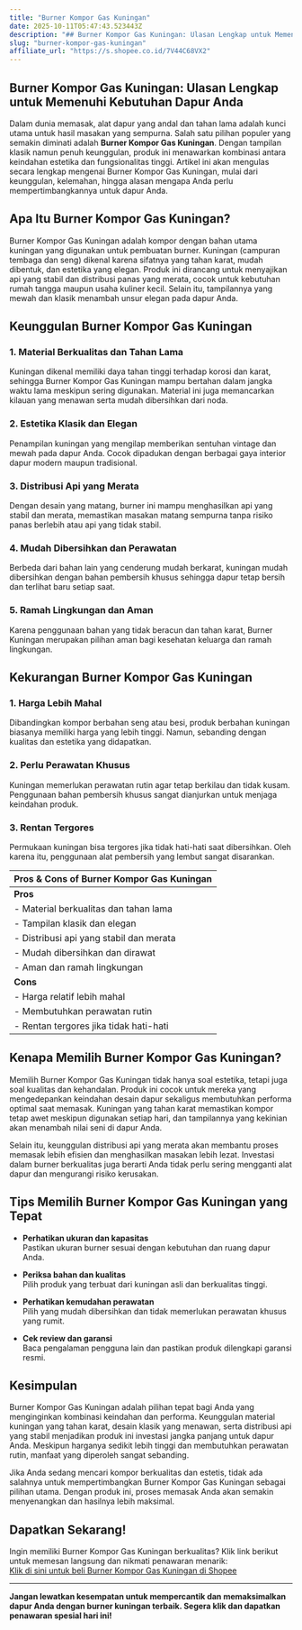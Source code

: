 ```yaml
---
title: "Burner Kompor Gas Kuningan"
date: 2025-10-11T05:47:43.523443Z
description: "## Burner Kompor Gas Kuningan: Ulasan Lengkap untuk Memenuhi Kebutuhan Dapur Anda..."
slug: "burner-kompor-gas-kuningan"
affiliate_url: "https://s.shopee.co.id/7V44C68VX2"
---
```

## Burner Kompor Gas Kuningan: Ulasan Lengkap untuk Memenuhi Kebutuhan Dapur Anda

Dalam dunia memasak, alat dapur yang andal dan tahan lama adalah kunci utama untuk hasil masakan yang sempurna. Salah satu pilihan populer yang semakin diminati adalah **Burner Kompor Gas Kuningan**. Dengan tampilan klasik namun penuh keunggulan, produk ini menawarkan kombinasi antara keindahan estetika dan fungsionalitas tinggi. Artikel ini akan mengulas secara lengkap mengenai Burner Kompor Gas Kuningan, mulai dari keunggulan, kelemahan, hingga alasan mengapa Anda perlu mempertimbangkannya untuk dapur Anda.

## Apa Itu Burner Kompor Gas Kuningan?

Burner Kompor Gas Kuningan adalah kompor dengan bahan utama kuningan yang digunakan untuk pembuatan burner. Kuningan (campuran tembaga dan seng) dikenal karena sifatnya yang tahan karat, mudah dibentuk, dan estetika yang elegan. Produk ini dirancang untuk menyajikan api yang stabil dan distribusi panas yang merata, cocok untuk kebutuhan rumah tangga maupun usaha kuliner kecil. Selain itu, tampilannya yang mewah dan klasik menambah unsur elegan pada dapur Anda.

## Keunggulan Burner Kompor Gas Kuningan

### 1. Material Berkualitas dan Tahan Lama  
Kuningan dikenal memiliki daya tahan tinggi terhadap korosi dan karat, sehingga Burner Kompor Gas Kuningan mampu bertahan dalam jangka waktu lama meskipun sering digunakan. Material ini juga memancarkan kilauan yang menawan serta mudah dibersihkan dari noda.

### 2. Estetika Klasik dan Elegan  
Penampilan kuningan yang mengilap memberikan sentuhan vintage dan mewah pada dapur Anda. Cocok dipadukan dengan berbagai gaya interior dapur modern maupun tradisional.

### 3. Distribusi Api yang Merata  
Dengan desain yang matang, burner ini mampu menghasilkan api yang stabil dan merata, memastikan masakan matang sempurna tanpa risiko panas berlebih atau api yang tidak stabil.

### 4. Mudah Dibersihkan dan Perawatan  
Berbeda dari bahan lain yang cenderung mudah berkarat, kuningan mudah dibersihkan dengan bahan pembersih khusus sehingga dapur tetap bersih dan terlihat baru setiap saat.

### 5. Ramah Lingkungan dan Aman  
Karena penggunaan bahan yang tidak beracun dan tahan karat, Burner Kuningan merupakan pilihan aman bagi kesehatan keluarga dan ramah lingkungan.

## Kekurangan Burner Kompor Gas Kuningan

### 1. Harga Lebih Mahal  
Dibandingkan kompor berbahan seng atau besi, produk berbahan kuningan biasanya memiliki harga yang lebih tinggi. Namun, sebanding dengan kualitas dan estetika yang didapatkan.

### 2. Perlu Perawatan Khusus  
Kuningan memerlukan perawatan rutin agar tetap berkilau dan tidak kusam. Penggunaan bahan pembersih khusus sangat dianjurkan untuk menjaga keindahan produk.

### 3. Rentan Tergores  
Permukaan kuningan bisa tergores jika tidak hati-hati saat dibersihkan. Oleh karena itu, penggunaan alat pembersih yang lembut sangat disarankan.

| **Pros & Cons of Burner Kompor Gas Kuningan**          |
|--------------------------------------------------------|
| **Pros**                                             |
| - Material berkualitas dan tahan lama                 |
| - Tampilan klasik dan elegan                         |
| - Distribusi api yang stabil dan merata              |
| - Mudah dibersihkan dan dirawat                      |
| - Aman dan ramah lingkungan                          |
| **Cons**                                             |
| - Harga relatif lebih mahal                          |
| - Membutuhkan perawatan rutin                        |
| - Rentan tergores jika tidak hati-hati               |

## Kenapa Memilih Burner Kompor Gas Kuningan?

Memilih Burner Kompor Gas Kuningan tidak hanya soal estetika, tetapi juga soal kualitas dan kehandalan. Produk ini cocok untuk mereka yang mengedepankan keindahan desain dapur sekaligus membutuhkan performa optimal saat memasak. Kuningan yang tahan karat memastikan kompor tetap awet meskipun digunakan setiap hari, dan tampilannya yang kekinian akan menambah nilai seni di dapur Anda.

Selain itu, keunggulan distribusi api yang merata akan membantu proses memasak lebih efisien dan menghasilkan masakan lebih lezat. Investasi dalam burner berkualitas juga berarti Anda tidak perlu sering mengganti alat dapur dan mengurangi risiko kerusakan.

## Tips Memilih Burner Kompor Gas Kuningan yang Tepat

- **Perhatikan ukuran dan kapasitas**  
Pastikan ukuran burner sesuai dengan kebutuhan dan ruang dapur Anda.

- **Periksa bahan dan kualitas**  
Pilih produk yang terbuat dari kuningan asli dan berkualitas tinggi.

- **Perhatikan kemudahan perawatan**  
Pilih yang mudah dibersihkan dan tidak memerlukan perawatan khusus yang rumit.

- **Cek review dan garansi**  
Baca pengalaman pengguna lain dan pastikan produk dilengkapi garansi resmi.

## Kesimpulan

Burner Kompor Gas Kuningan adalah pilihan tepat bagi Anda yang menginginkan kombinasi keindahan dan performa. Keunggulan material kuningan yang tahan karat, desain klasik yang menawan, serta distribusi api yang stabil menjadikan produk ini investasi jangka panjang untuk dapur Anda. Meskipun harganya sedikit lebih tinggi dan membutuhkan perawatan rutin, manfaat yang diperoleh sangat sebanding.

Jika Anda sedang mencari kompor berkualitas dan estetis, tidak ada salahnya untuk mempertimbangkan Burner Kompor Gas Kuningan sebagai pilihan utama. Dengan produk ini, proses memasak Anda akan semakin menyenangkan dan hasilnya lebih maksimal.

## Dapatkan Sekarang!  

Ingin memiliki Burner Kompor Gas Kuningan berkualitas? Klik link berikut untuk memesan langsung dan nikmati penawaran menarik:  
[Klik di sini untuk beli Burner Kompor Gas Kuningan di Shopee](https://s.shopee.co.id/7V44C68VX2)

---

**Jangan lewatkan kesempatan untuk mempercantik dan memaksimalkan dapur Anda dengan burner kuningan terbaik. Segera klik dan dapatkan penawaran spesial hari ini!**